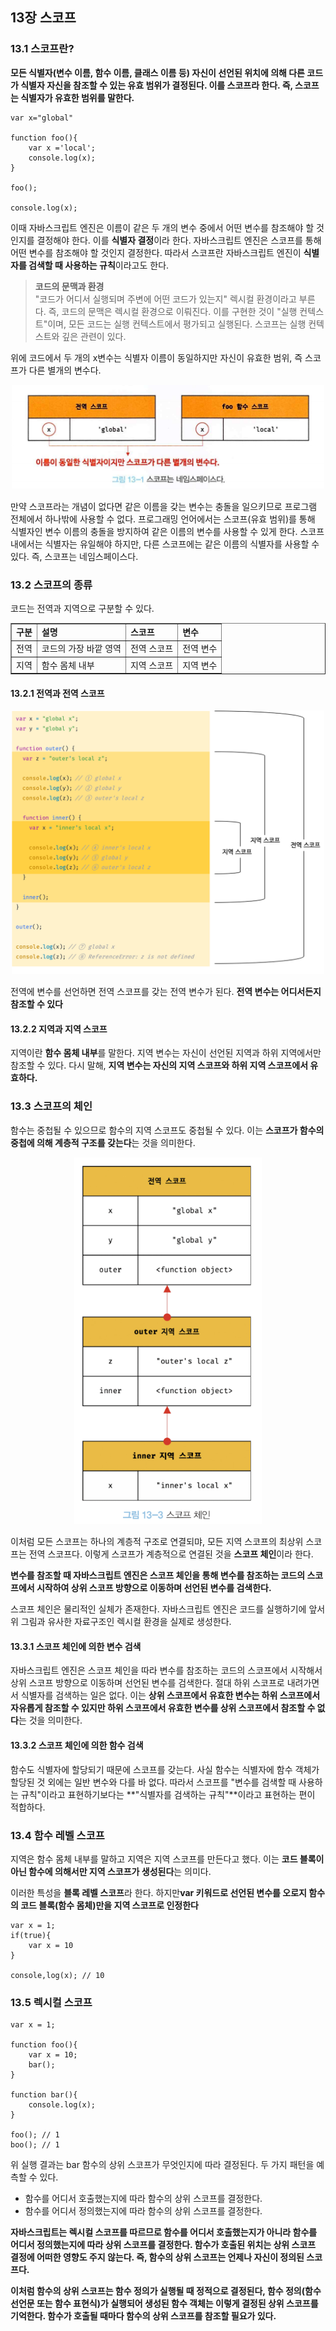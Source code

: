 ## 13장 스코프

### 13.1 스코프란?

**모든 식별자(변수 이름, 함수 이름, 클래스 이름 등) 자신이 선언된 위치에 의해 다른 코드가 식별자 자신을 참조할 수 있는 유효 범위가 결정된다. 이를 스코프라 한다. 즉, 스코프는 식별자가 유효한 범위를 말한다.**

```
var x="global"

function foo(){
    var x ='local';
    console.log(x);
}

foo();

console.log(x);
```

이때 자바스크립트 엔진은 이름이 같은 두 개의 변수 중에서 어떤 변수를 참조해야 할 것인지를 결정해야 한다. 이를 **식별자 결정**이라 한다. 자바스크립트 엔진은 스코프를 통해 어떤 변수를 참조해야 할 것인지 결정한다. 따라서 스코프란 자바스크립트 엔진이 **식별자를 검색할 때 사용하는 규칙**이라고도 한다.

> **코드의 문맥과 환경**  
> "코드가 어디서 실행되며 주변에 어떤 코드가 있는지" 렉시컬 환경이라고 부른다. 즉, 코드의 문맥은 렉시컬 환경으로 이뤄진다. 이를 구현한 것이 "실행 컨텍스트"이며, 모든 코드는 실행 컨텍스트에서 평가되고 실행된다. 스코프는 실행 컨텍스트와 깊은 관련이 있다.

위에 코드에서 두 개의 x변수는 식별자 이름이 동일하지만 자신이 유효한 범위, 즉 스코프가 다른 별개의 변수다.

<p align="center"><img width=500 src="스코프.PNG"></img></p>

만약 스코프라는 개념이 없다면 같은 이름을 갖는 변수는 충돌을 일으키므로 프로그램 전체에서 하나밖에 사용할 수 없다. 프로그래밍 언어에서는 스코프(유효 범위)를 통해 식별자인 변수 이름의 충돌을 방지하여 같은 이름의 변수를 사용할 수 있게 한다. 스코프 내에서는 식별자는 유일해야 하지만, 다른 스코프에는 같은 이름의 식별자를 사용할 수 있다. 즉, 스코프는 네임스페이스다.

### 13.2 스코프의 종류

코드는 전역과 지역으로 구분할 수 있다.

<table align="center" width="500" border>
  <tr style="font-weight: bold">
    <td>구분</td>
    <td>설명</td>
    <td>스코프</td>
    <td>변수</td>
  </tr>
  <tr>
    <td>전역</td>
    <td>코드의 가장 바깥 영역</td>
    <td >전역 스코프 </td>
    <td>전역 변수 </td>
  </tr>
  <tr>
    <td>지역</td>
    <td>함수 몸체 내부</td>
    <td >지역 스코프 </td>
    <td>지역 변수 </td>
  </tr>
</table>

#### 13.2.1 전역과 전역 스코프

<p align="center"><img width=500 src="전역.PNG"></img></p>

전역에 변수를 선언하면 전역 스코프를 갖는 전역 변수가 된다. **전역 변수는 어디서든지 참조할 수 있다**

#### 13.2.2 지역과 지역 스코프

지역이란 **함수 몸체 내부**를 말한다. 지역 변수는 자신이 선언된 지역과 하위 지역에서만 참조할 수 있다. 다시 말해, **지역 변수는 자신의 지역 스코프와 하위 지역 스코프에서 유효하다.**

### 13.3 스코프의 체인

함수는 중첩될 수 있으므로 함수의 지역 스코프도 중첩될 수 있다. 이는 **스코프가 함수의 중첩에 의해 계층적 구조를 갖는다**는 것을 의미한다.

<p align="center"><img width=300 src="스코프체인.PNG"></img></p>

이처럼 모든 스코프는 하나의 계층적 구조로 연결되먀, 모든 지역 스코프의 최상위 스코프는 전역 스코프다. 이렇게 스코프가 계층적으로 연결된 것을 **스코프 체인**이라 한다.

**변수를 참조할 때 자바스크립트 엔진은 스코프 체인을 통해 변수를 참조하는 코드의 스코프에서 시작하여 상위 스코프 방향으로 이동하며 선언된 변수를 검색한다.**

스코프 체인은 물리적인 실체가 존재한다. 자바스크립트 엔진은 코드를 실행하기에 앞서 위 그림과 유사한 자료구조인 렉시컬 환경을 실제로 생성한다.

#### 13.3.1 스코프 체인에 의한 변수 검색

자바스크립트 엔진은 스코프 체인을 따라 변수를 참조하는 코드의 스코프에서 시작해서 상위 스코프 방향으로 이동하며 선언된 변수를 검색한다. 절대 하위 스코프로 내려가면서 식별자를 검색하는 일은 없다. 이는 **상위 스코프에서 유효한 변수는 하위 스코프에서 자유롭게 참조할 수 있지만 하위 스코프에서 유효한 변수를 상위 스코프에서 참조할 수 없다**는 것을 의미한다.

#### 13.3.2 스코프 체인에 의한 함수 검색

함수도 식별자에 할당되기 때문에 스코프를 갖는다. 사실 함수는 식별자에 함수 객체가 할당된 것 외에는 일반 변수와 다를 바 없다. 따라서 스코프를 "변수를 검색할 때 사용하는 규칙"이라고 표현하기보다는 **"식별자를 검색하는 규칙"**이라고 표현하는 편이 적합하다.

### 13.4 함수 레벨 스코프

지역은 함수 몸체 내부를 말하고 지역은 지역 스코프를 만든다고 했다. 이는 **코드 블록이 아닌 함수에 의해서만 지역 스코프가 생성된다**는 의미다.

이러한 특성을 **블록 레벨 스코프**라 한다. 하지만**var 키워드로 선언된 변수를 오로지 함수의 코드 블록(함수 몸체)만을 지역 스코프로 인정한다**

```
var x = 1;
if(true){
    var x = 10
}

console,log(x); // 10
```

### 13.5 렉시컬 스코프

```
var x = 1;

function foo(){
    var x = 10;
    bar();
}

function bar(){
    console.log(x);
}

foo(); // 1
boo(); // 1
```

위 실행 결과는 bar 함수의 상위 스코프가 무엇인지에 따라 결정된다. 두 가지 패턴을 예측할 수 있다.

- 함수를 어디서 호출했는지에 따라 함수의 상위 스코프를 결정한다.
- 함수를 어디서 정의했는지에 따라 함수의 상위 스코프를 결정한다.

**자바스크립트는 렉시컬 스코프를 따르므로 함수를 어디서 호출했는지가 아니라 함수를 어디서 정의했는지에 따라 상위 스코프를 결정한다. 함수가 호출된 위치는 상위 스코프 결정에 어떠한 영향도 주지 않는다. 즉, 함수의 상위 스코프는 언제나 자신이 정의된 스코프다.**

**이처럼 함수의 상위 스코프는 함수 정의가 실행될 때 정적으로 결정된다, 함수 정의(함수 선언문 또는 함수 표현식)가 실행되어 생성된 함수 객체는 이렇게 결정된 상위 스코프를 기억한다. 함수가 호출될 때마다 함수의 상위 스코프를 참조할 필요가 있다.**
